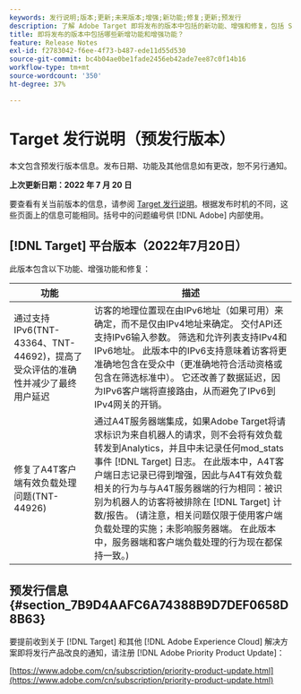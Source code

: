 ```yaml
---
keywords: 发行说明;版本;更新;未来版本;增强;新功能;修复;更新;预发行
description: 了解 Adobe Target 即将发布的版本中包括的新功能、增强和修复，包括 SDK、API 和 JavaScript 库。
title: 即将发布的版本中包括哪些新增功能和增强功能？
feature: Release Notes
exl-id: f2783042-f6ee-4f73-b487-ede11d55d530
source-git-commit: bc4b04ae0be1fade2456eb42ade7ee87c0f14b16
workflow-type: tm+mt
source-wordcount: '350'
ht-degree: 37%

---
```


# Target 发行说明（预发行版本）

本文包含预发行版本信息。发布日期、功能及其他信息如有更改，恕不另行通知。

**上次更新日期：2022 年 7 月 20 日**

要查看有关当前版本的信息，请参阅 [Target 发行说明](release-notes.md)。根据发布时机的不同，这些页面上的信息可能相同。括号中的问题编号供 [!DNL Adobe] 内部使用。

## [!DNL Target] 平台版本（2022年7月20日）

此版本包含以下功能、增强功能和修复：

| 功能 | 描述 |
| --- | --- |
| 通过支持IPv6(TNT-43364、TNT-44692)，提高了受众评估的准确性并减少了最终用户延迟 | 访客的地理位置现在由IPv6地址（如果可用）来确定，而不是仅由IPv4地址来确定。 交付API还支持IPv6输入参数。 筛选和允许列表支持IPv4和IPv6地址。 此版本中的IPv6支持意味着访客将更准确地包含在受众中（更准确地符合活动资格或包含在筛选标准中）。 它还改善了数据延迟，因为IPv6客户端将直接路由，从而避免了IPv6到IPv4网关的开销。 |
| 修复了A4T客户端有效负载处理问题(TNT-44926) | 通过A4T服务器端集成，如果Adobe Target将请求标识为来自机器人的请求，则不会将有效负载转发到Analytics，并且中未记录任何mod_stats事件 [!DNL Target] 日志。 在此版本中，A4T客户端日志记录已得到增强，因此与A4T有效负载相关的行为与与A4T服务器端的行为相同：被识别为机器人的访客将被排除在 [!DNL Target] 计数/报告。 (请注意，相关问题仅限于使用客户端负载处理的实施；未影响服务器端。 在此版本中，服务器端和客户端负载处理的行为现在都保持一致。) |


## 预发行信息 {#section_7B9D4AAFC6A74388B9D7DEF0658D8B63}

要提前收到关于 [!DNL Target] 和其他 [!DNL Adobe Experience Cloud] 解决方案即将发行产品改良的通知，请注册 [!DNL Adobe Priority Product Update]：

[https://www.adobe.com/cn/subscription/priority-product-update.html](https://www.adobe.com/cn/subscription/priority-product-update.html)
